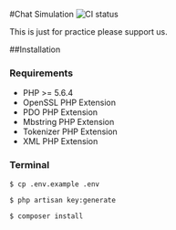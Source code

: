 #Chat Simulation ![CI status](https://img.shields.io/badge/build-passing-brightgreen.svg)

This is just for practice please support us.

##Installation

### Requirements
* PHP >= 5.6.4
* OpenSSL PHP Extension
* PDO PHP Extension
* Mbstring PHP Extension
* Tokenizer PHP Extension
* XML PHP Extension

### Terminal

```
$ cp .env.example .env
```

```
$ php artisan key:generate
```

```
$ composer install
```